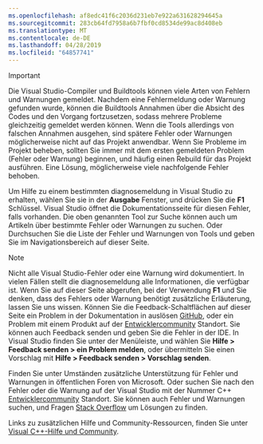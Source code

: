 ```yaml
---
ms.openlocfilehash: af8edc41f6c2036d231eb7e922a631628294645a
ms.sourcegitcommit: 283cb64fd7958a6b7fbf0cd8534de99ac8d408eb
ms.translationtype: MT
ms.contentlocale: de-DE
ms.lasthandoff: 04/28/2019
ms.locfileid: "64857741"
---
```

> [!IMPORTANT]
> Die Visual Studio-Compiler und Buildtools können viele Arten von Fehlern und Warnungen gemeldet. Nachdem eine Fehlermeldung oder Warnung gefunden wurde, können die Buildtools Annahmen über die Absicht des Codes und den Vorgang fortzusetzen, sodass mehrere Probleme gleichzeitig gemeldet werden können. Wenn die Tools allerdings von falschen Annahmen ausgehen, sind spätere Fehler oder Warnungen möglicherweise nicht auf das Projekt anwendbar. Wenn Sie Probleme im Projekt beheben, sollten Sie immer mit dem ersten gemeldeten Problem (Fehler oder Warnung) beginnen, und häufig einen Rebuild für das Projekt ausführen. Eine Lösung, möglicherweise viele nachfolgende Fehler behoben.

Um Hilfe zu einem bestimmten diagnosemeldung in Visual Studio zu erhalten, wählen Sie sie in der **Ausgabe** Fenster, und drücken Sie die **F1** Schlüssel. Visual Studio öffnet die Dokumentationsseite für diesen Fehler, falls vorhanden. Die oben genannten Tool zur Suche können auch um Artikeln über bestimmte Fehler oder Warnungen zu suchen. Oder Durchsuchen Sie die Liste der Fehler und Warnungen von Tools und geben Sie im Navigationsbereich auf dieser Seite.

> [!NOTE]
> Nicht alle Visual Studio-Fehler oder eine Warnung wird dokumentiert. In vielen Fällen stellt die diagnosemeldung alle Informationen, die verfügbar ist. Wenn Sie auf dieser Seite abgerufen, bei der Verwendung **F1** und Sie denken, dass des Fehlers oder Warnung benötigt zusätzliche Erläuterung, lassen Sie uns wissen. Können Sie die Feedback-Schaltflächen auf dieser Seite ein Problem in der Dokumentation in auslösen [GitHub](https://github.com/MicrosoftDocs/cpp-docs/issues), oder ein Problem mit einem Produkt auf der [Entwicklercommunity](https://developercommunity.visualstudio.com/spaces/8/index.html) Standort. Sie können auch Feedback senden und geben Sie die Fehler in der IDE. In Visual Studio finden Sie unter der Menüleiste, und wählen Sie **Hilfe > Feedback senden > ein Problem melden**, oder übermitteln Sie einen Vorschlag mit **Hilfe > Feedback senden > Vorschlag senden**.

Finden Sie unter Umständen zusätzliche Unterstützung für Fehler und Warnungen in öffentlichen Foren von Microsoft. Oder suchen Sie nach den Fehler oder die Warnung auf der Visual Studio mit der Nummer C++ [Entwicklercommunity](https://developercommunity.visualstudio.com/spaces/8/index.html) Standort. Sie können auch Fehler und Warnungen suchen, und Fragen [Stack Overflow](http://stackoverflow.com/) um Lösungen zu finden.

Links zu zusätzlichen Hilfe und Community-Ressourcen, finden Sie unter [Visual C++-Hilfe und Community](../../overview/visual-cpp-help-and-community.md).